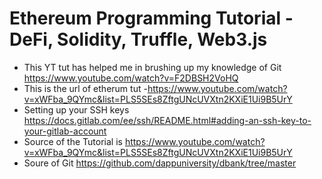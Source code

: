 # Ethereum Programming Tutorial - DeFi, Solidity, Truffle, Web3.js
- This YT tut has helped me in brushing up my knowledge of Git https://www.youtube.com/watch?v=F2DBSH2VoHQ
- This is the url of etherum tut -https://www.youtube.com/watch?v=xWFba_9QYmc&list=PLS5SEs8ZftgUNcUVXtn2KXiE1Ui9B5UrY
- Setting up your SSH keys https://docs.gitlab.com/ee/ssh/README.html#adding-an-ssh-key-to-your-gitlab-account
- Source of the Tutorial is https://www.youtube.com/watch?v=xWFba_9QYmc&list=PLS5SEs8ZftgUNcUVXtn2KXiE1Ui9B5UrY
- Soure of Git https://github.com/dappuniversity/dbank/tree/master
